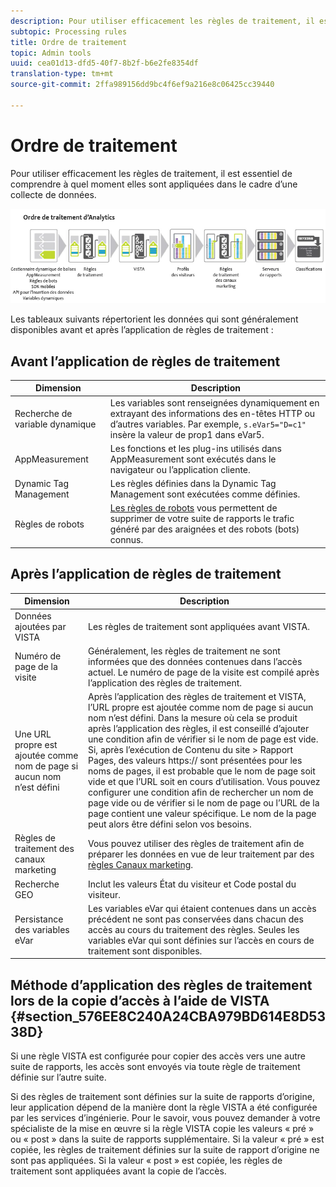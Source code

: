 ```yaml
---
description: Pour utiliser efficacement les règles de traitement, il est essentiel de comprendre à quel moment elles sont appliquées dans le cadre d’une collecte de données.
subtopic: Processing rules
title: Ordre de traitement
topic: Admin tools
uuid: cea01d13-dfd5-40f7-8b2f-b6e2fe8354df
translation-type: tm+mt
source-git-commit: 2ffa989156dd9bc4f6ef9a216e8c06425cc39440

---
```



# Ordre de traitement

Pour utiliser efficacement les règles de traitement, il est essentiel de comprendre à quel moment elles sont appliquées dans le cadre d’une collecte de données.

![](assets/analytics_processing_order_test.png)

Les tableaux suivants répertorient les données qui sont généralement disponibles avant et après l’application de règles de traitement :

## Avant l’application de règles de traitement

| Dimension | Description |
|--- |--- |
| Recherche de variable dynamique | Les variables sont renseignées dynamiquement en extrayant des informations des en-têtes HTTP ou d’autres variables. Par exemple, `s.eVar5="D=c1"` insère la valeur de prop1 dans eVar5. |
| AppMeasurement | Les fonctions et les plug-ins utilisés dans AppMeasurement sont exécutés dans le navigateur ou l’application cliente. |
| Dynamic Tag Management | Les règles définies dans la Dynamic Tag Management sont exécutées comme définies. |
| Règles de robots | [Les règles de robots](/help/admin/admin/bot-removal/bot-rules.md) vous permettent de supprimer de votre suite de rapports le trafic généré par des araignées et des robots (bots) connus. |

## Après l’application de règles de traitement

| Dimension | Description |
|--- |--- |
| Données ajoutées par VISTA | Les règles de traitement sont appliquées avant VISTA. |
| Numéro de page de la visite | Généralement, les règles de traitement ne sont informées que des données contenues dans l’accès actuel. Le numéro de page de la visite est compilé après l’application des règles de traitement. |
| Une URL propre est ajoutée comme nom de page si aucun nom n’est défini | Après l’application des règles de traitement et VISTA, l’URL propre est ajoutée comme nom de page si aucun nom n’est défini. Dans la mesure où cela se produit après l’application des règles, il est conseillé d’ajouter une condition afin de vérifier si le nom de page est vide.  Si, après l’exécution de Contenu du site > Rapport Pages, des valeurs https:// sont présentées pour les noms de pages, il est probable que le nom de page soit vide et que l’URL soit en cours d’utilisation.  Vous pouvez configurer une condition afin de rechercher un nom de page vide ou de vérifier si le nom de page ou l’URL de la page contient une valeur spécifique. Le nom de la page peut alors être défini selon vos besoins. |
| Règles de traitement des canaux marketing | Vous pouvez utiliser des règles de traitement afin de préparer les données en vue de leur traitement par des [règles Canaux marketing](https://marketing.adobe.com/resources/help/en_US/mchannel/c_rules.html). |
| Recherche GEO | Inclut les valeurs État du visiteur et Code postal du visiteur. |
| Persistance des variables eVar | Les variables eVar qui étaient contenues dans un accès précédent ne sont pas conservées dans chacun des accès au cours du traitement des règles. Seules les variables eVar qui sont définies sur l’accès en cours de traitement sont disponibles. |

## Méthode d’application des règles de traitement lors de la copie d’accès à l’aide de VISTA {#section_576EE8C240A24CBA979BD614E8D5338D}

Si une règle VISTA est configurée pour copier des accès vers une autre suite de rapports, les accès sont envoyés via toute règle de traitement définie sur l’autre suite.

Si des règles de traitement sont définies sur la suite de rapports d’origine, leur application dépend de la manière dont la règle VISTA a été configurée par les services d’ingénierie. Pour le savoir, vous pouvez demander à votre spécialiste de la mise en œuvre si la règle VISTA copie les valeurs « pré » ou « post » dans la suite de rapports supplémentaire. Si la valeur « pré » est copiée, les règles de traitement définies sur la suite de rapport d’origine ne sont pas appliquées. Si la valeur « post » est copiée, les règles de traitement sont appliquées avant la copie de l’accès.
